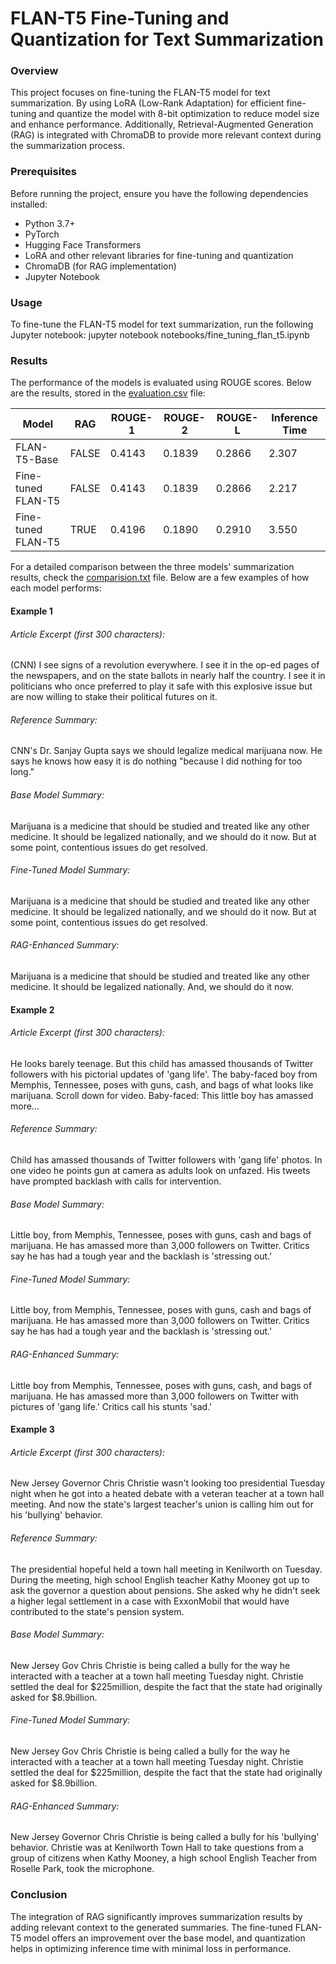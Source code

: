 # FLAN-T5 Fine-Tuning and Quantization for Text Summarization

### Overview
This project focuses on fine-tuning the FLAN-T5 model for text summarization. By using LoRA (Low-Rank Adaptation) for efficient fine-tuning and quantize the model with 8-bit optimization to reduce model size and enhance performance. Additionally, Retrieval-Augmented Generation (RAG) is integrated with ChromaDB to provide more relevant context during the summarization process.

### Prerequisites
Before running the project, ensure you have the following dependencies installed:
- Python 3.7+
- PyTorch
- Hugging Face Transformers
- LoRA and other relevant libraries for fine-tuning and quantization
- ChromaDB (for RAG implementation)
- Jupyter Notebook

### Usage 
To fine-tune the FLAN-T5 model for text summarization, run the following Jupyter notebook:
jupyter notebook notebooks/fine_tuning_flan_t5.ipynb

### Results
The performance of the models is evaluated using ROUGE scores. Below are the results, stored in the [evaluation.csv]((./evaluation.csv)) file:

| Model                | RAG   | ROUGE-1 | ROUGE-2 | ROUGE-L | Inference Time |
|----------------------|-------|---------|---------|---------|----------------|
| FLAN-T5-Base         | FALSE | 0.4143  | 0.1839  | 0.2866  | 2.307          |
| Fine-tuned FLAN-T5   | FALSE | 0.4143  | 0.1839  | 0.2866  | 2.217          |
| Fine-tuned FLAN-T5   | TRUE  | 0.4196  | 0.1890  | 0.2910  | 3.550          |

For a detailed comparison between the three models' summarization results, check the [comparision.txt](./comparision.txt) file. Below are a few examples of how each model performs:

#### Example 1
###### Article Excerpt (first 300 characters):

(CNN) I see signs of a revolution everywhere. I see it in the op-ed pages of the newspapers, and on the state ballots in nearly half the country. I see it in politicians who once preferred to play it safe with this explosive issue but are now willing to stake their political futures on it.

###### Reference Summary:

CNN's Dr. Sanjay Gupta says we should legalize medical marijuana now. He says he knows how easy it is do nothing "because I did nothing for too long."

###### Base Model Summary:

Marijuana is a medicine that should be studied and treated like any other medicine. It should be legalized nationally, and we should do it now. But at some point, contentious issues do get resolved.

###### Fine-Tuned Model Summary:

Marijuana is a medicine that should be studied and treated like any other medicine. It should be legalized nationally, and we should do it now. But at some point, contentious issues do get resolved.

###### RAG-Enhanced Summary:

Marijuana is a medicine that should be studied and treated like any other medicine. It should be legalized nationally. And, we should do it now.

#### Example 2

###### Article Excerpt (first 300 characters):

He looks barely teenage. But this child has amassed thousands of Twitter followers with his pictorial updates of 'gang life'. The baby-faced boy from Memphis, Tennessee, poses with guns, cash, and bags of what looks like marijuana. Scroll down for video. Baby-faced: This little boy has amassed more...

###### Reference Summary:

Child has amassed thousands of Twitter followers with 'gang life' photos. In one video he points gun at camera as adults look on unfazed. His tweets have prompted backlash with calls for intervention.

###### Base Model Summary:

Little boy, from Memphis, Tennessee, poses with guns, cash and bags of marijuana. He has amassed more than 3,000 followers on Twitter. Critics say he has had a tough year and the backlash is 'stressing out.'

###### Fine-Tuned Model Summary:

Little boy, from Memphis, Tennessee, poses with guns, cash and bags of marijuana. He has amassed more than 3,000 followers on Twitter. Critics say he has had a tough year and the backlash is 'stressing out.'

###### RAG-Enhanced Summary:

Little boy from Memphis, Tennessee, poses with guns, cash, and bags of marijuana. He has amassed more than 3,000 followers on Twitter with pictures of 'gang life.' Critics call his stunts 'sad.'

#### Example 3

###### Article Excerpt (first 300 characters):

New Jersey Governor Chris Christie wasn't looking too presidential Tuesday night when he got into a heated debate with a veteran teacher at a town hall meeting. And now the state's largest teacher's union is calling him out for his 'bullying' behavior.

###### Reference Summary:

The presidential hopeful held a town hall meeting in Kenilworth on Tuesday. During the meeting, high school English teacher Kathy Mooney got up to ask the governor a question about pensions. She asked why he didn't seek a higher legal settlement in a case with ExxonMobil that would have contributed to the state's pension system.

###### Base Model Summary:

New Jersey Gov Chris Christie is being called a bully for the way he interacted with a teacher at a town hall meeting Tuesday night. Christie settled the deal for $225million, despite the fact that the state had originally asked for $8.9billion.

###### Fine-Tuned Model Summary:

New Jersey Gov Chris Christie is being called a bully for the way he interacted with a teacher at a town hall meeting Tuesday night. Christie settled the deal for $225million, despite the fact that the state had originally asked for $8.9billion.

###### RAG-Enhanced Summary:

New Jersey Governor Chris Christie is being called a bully for his 'bullying' behavior. Christie was at Kenilworth Town Hall to take questions from a group of citizens when Kathy Mooney, a high school English Teacher from Roselle Park, took the microphone.

### Conclusion
The integration of RAG significantly improves summarization results by adding relevant context to the generated summaries. The fine-tuned FLAN-T5 model offers an improvement over the base model, and quantization helps in optimizing inference time with minimal loss in performance.
